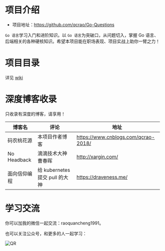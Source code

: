 # 项目介绍
- 项目地址：https://github.com/qcrao/Go-Questions

`Go 语言`学习入门和进阶知识。以 `Go 语言`为突破口，从问题切入，掌握 Go 语言、后端相关的各种硬核知识。希望本项目能在职场表现、项目实战上助你一臂之力！

# 项目目录
详见 [wiki](https://github.com/qcrao/Go-Questions/wiki)

# 深度博客收录

只收录有深度的博客，请享用！

|博客名|评论|地址|
|---|---|---|
|码农桃花源|本项目作者博客|https://www.cnblogs.com/qcrao-2018/|
|No Headback|滴滴技术大神曹春晖|http://xargin.com/|
|面向信仰编程|给 kubernetes 提交 pull 的大神|https://draveness.me/|


# 学习交流
你可以加我的微信一起交流：raoquancheng1991。

也可以关注公众号，和更多的人一起学习：

![QR](https://user-images.githubusercontent.com/7698088/57526048-ebb2e280-735e-11e9-98dc-4a2cb060d0df.png)
